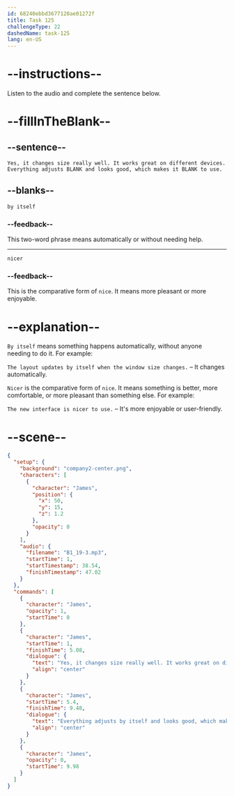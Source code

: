 ```yaml
---
id: 68240ebbd3677120ae01272f
title: Task 125
challengeType: 22
dashedName: task-125
lang: en-US
---
```


<!-- (Audio) James: Yes, it changes size really well. It works great on different devices. Everything adjusts by itself and looks good, which makes it nicer to use. -->

# --instructions--

Listen to the audio and complete the sentence below.

# --fillInTheBlank--

## --sentence--

`Yes, it changes size really well. It works great on different devices. Everything adjusts BLANK and looks good, which makes it BLANK to use.`

## --blanks--

`by itself`

### --feedback--

This two-word phrase means automatically or without needing help.

---

`nicer`

### --feedback--

This is the comparative form of `nice`. It means more pleasant or more enjoyable.

# --explanation--

`By itself` means something happens automatically, without anyone needing to do it. For example:  

`The layout updates by itself when the window size changes.` – It changes automatically.

`Nicer` is the comparative form of `nice`. It means something is better, more comfortable, or more pleasant than something else. For example:  

`The new interface is nicer to use.` – It's more enjoyable or user-friendly.

# --scene--

```json
{
  "setup": {
    "background": "company2-center.png",
    "characters": [
      {
        "character": "James",
        "position": {
          "x": 50,
          "y": 15,
          "z": 1.2
        },
        "opacity": 0
      }
    ],
    "audio": {
      "filename": "B1_19-3.mp3",
      "startTime": 1,
      "startTimestamp": 38.54,
      "finishTimestamp": 47.02
    }
  },
  "commands": [
    {
      "character": "James",
      "opacity": 1,
      "startTime": 0
    },
    {
      "character": "James",
      "startTime": 1,
      "finishTime": 5.08,
      "dialogue": {
        "text": "Yes, it changes size really well. It works great on different devices.",
        "align": "center"
      }
    },
    {
      "character": "James",
      "startTime": 5.4,
      "finishTime": 9.48,
      "dialogue": {
        "text": "Everything adjusts by itself and looks good, which makes it nicer to use.",
        "align": "center"
      }
    },
    {
      "character": "James",
      "opacity": 0,
      "startTime": 9.98
    }
  ]
}
```

